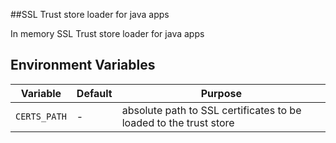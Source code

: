 ##SSL Trust store loader for java apps

In memory SSL Trust store loader for java apps

## Environment Variables

| Variable | Default | Purpose |
|----------|---------|---------|
| `CERTS_PATH` | - | absolute path to SSL certificates to be loaded to the trust store |

